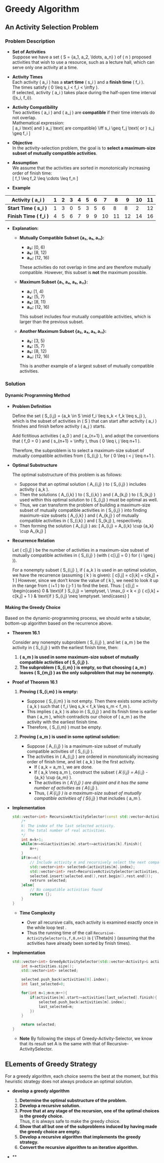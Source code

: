 # Greedy Algorithm

## An Activity Selection Problem

### Problem Description

- **Set of Activities**  
  Suppose we have a set \( S = \{a_1, a_2, \ldots, a_n\} \) of \( n \) proposed activities that wish to use a resource, such as a lecture hall, which can serve only one activity at a time.

- **Activity Times**  
  Each activity \( a_i \) has a **start time** \( s_i \) and a **finish time** \( f_i \).  
  The times satisfy \( 0 \leq s_i < f_i < \infty \).  
  If selected, activity \( a_i \) takes place during the half-open time interval \([s_i, f_i)\).

- **Activity Compatibility**  
  Two activities \( a_i \) and \( a_j \) are **compatible** if their time intervals do not overlap.  
  Mathematical expression:  
  \[
  a_i \text{ and } a_j \text{ are compatible} \iff s_i \geq f_j \text{ or } s_j \geq f_i
  \]

- **Objective**  
  In the activity-selection problem, the goal is to **select a maximum-size subset of mutually compatible activities**.

- **Assumption**  
  We assume that the activities are sorted in monotonically increasing order of finish time:  
  \[
  f_1 \leq f_2 \leq \cdots \leq f_n
  \]

- **Example**

| Activity \( a_i \) | 1 | 2 | 3 | 4 | 5 | 6 | 7 | 8 | 9 | 10 | 11 |
|--------------------|---|---|---|---|---|---|---|---|---|----|----|
| **Start Time \( s_i \)** | 1 | 3 | 0 | 5 | 3 | 5 | 6 | 8 | 8 | 2 | 12 |
| **Finish Time \( f_i \)** | 4 | 5 | 6 | 7 | 9 | 9 | 10 | 11 | 12 | 14 | 16 |

- **Explanation:**

  - **Mutually Compatible Subset {a₃, a₉, a₁₁}:**
    - **a₃:** [0, 6)
    - **a₉:** [8, 12)
    - **a₁₁:** [12, 16)
  
    These activities do not overlap in time and are therefore mutually compatible. However, this subset is **not** the maximum possible.

  - **Maximum Subset {a₁, a₄, a₈, a₁₁}:**
    - **a₁:** [1, 4)
    - **a₄:** [5, 7)
    - **a₈:** [8, 11)
    - **a₁₁:** [12, 16)
  
    This subset includes four mutually compatible activities, which is larger than the previous subset.

  - **Another Maximum Subset {a₂, a₄, a₉, a₁₁}:**
    - **a₂:** [3, 5)
    - **a₄:** [5, 7)
    - **a₉:** [8, 12)
    - **a₁₁:** [12, 16)
  
    This is another example of a largest subset of mutually compatible activities.

### Solution

#### Dynamic Programming Method

- **Problem Definition**

    Define the set \( S_{i,j} = \{a_k \in S \mid f_i \leq s_k < f_k \leq s_j\} \), which is the subset of activities in \( S \) that can start after activity \( a_i \) finishes and finish before activity \( a_j \) starts.

    Add fictitious activities \( a_0 \) and \( a_{n+1} \), and adopt the conventions that \( f_0 = 0 \) and \( s_{n+1} = \infty \), thus \( 0 \leq i, j \leq n+1 \).

    Therefore, the subproblem is to select a maximum-size subset of mutually compatible activities from \( S_{i,j} \), for \( 0 \leq i < j \leq n+1 \).

- **Optimal Substructure**

    The optimal substructure of this problem is as follows:

  - Suppose that an optimal solution \( A_{i,j} \) to \( S_{i,j} \) includes activity \( a_k \).
  - Then the solutions \( A_{i,k} \) to \( S_{i,k} \) and \( A_{k,j} \) to \( S_{k,j} \) used within  this optimal solution to \( S_{i,j} \) must be optimal as well.
  - Thus, we can transform the problem of building a maximum-size subset of mutually compatible   activities in \( S_{i,j} \) into finding maximum-size subsets \( A_{i,k} \) and \( A_{k,j} \) of  mutually compatible activities in \( S_{i,k} \) and \( S_{k,j} \), respectively.
  - Then forming the solution \( A_{i,j} \) as:
      \[
      A_{i,j} = A_{i,k} \cup \{a_k\} \cup A_{k,j}
      \]

- **Recurrence Relation**

    Let \( c[i,j] \) be the number of activities in a maximum-size subset of mutually compatible activities in \( S_{i,j} \) (with \( c[i,j] = 0 \) for \( i \geq j \)).

    For a nonempty subset \( S_{i,j} \), if \( a_k \) is used in an optimal solution, we have the recurrence (assuming \( k \) is given):
    \[
    c[i,j] = c[i,k] + c[k,j] + 1
    \]
    However, since we don’t know the value of \( k \), we need to look it up in the range from \( i+1 \) to \( j-1 \) to find the best. Thus:
    \[
    c[i,j] =
    \begin{cases}
    0 & \text{if } S_{i,j} = \emptyset, \\
    \max_{i < k < j} \{ c[i,k] + c[k,j] + 1 \} & \text{if } S_{i,j} \neq \emptyset.
    \end{cases}
    \]

#### Making the Greedy Choice

Based on the dynamic-programming process, we should write a tabular, bottom-up algorithm based on the recurrence above.

- **Theorem 16.1**

    Consider any nonempty subproblem \( S_{i,j} \), and let \( a_m \) be the activity in \( S_{i,j} \) with the earliest finish time, then:

  1. **\( a_m \) is used in some maximum-size subset of mutually compatible activities of \( S_{i,j} \).**
  2. **The subproblem \( S_{i,m} \) is empty, so that choosing \( a_m \) leaves \( S_{m,j} \) as the only subproblem that may be nonempty.**

- **Proof of Theorem 16.1**

  1. **Proving \( S_{i,m} \) is empty:**
     - Suppose \( S_{i,m} \) is not empty. Then there exists some activity \( a_k \) such that \( f_i \leq s_k < f_k \leq s_m < f_m \).
     - This implies \( a_k \) is also in \( S_{i,j} \) and its finish time is earlier than \( a_m \), which contradicts our choice of \( a_m \) as the activity with the earliest finish time.
     - Therefore, \( S_{i,m} \) must be empty.

  2. **Proving \( a_m \) is used in some optimal solution:**
     - Suppose \( A_{i,j} \) is a maximum-size subset of mutually compatible activities of \( S_{i,j} \).
     - The activities in \( A_{i,j} \) are ordered in monotonically increasing order of finish time, and let \( a_k \) be the first activity.
       - If \( a_k = a_m \), we are done.
       - If \( a_k \neq a_m \), construct the subset \( A'_{i,j} = A_{i,j} - \{a_k\} \cup \{a_m\} \).
       - The activities in \( A'_{i,j} \) are disjoint and it has the same number of activities as \( A_{i,j} \).
       - Thus, \( A'_{i,j} \) is a maximum-size subset of mutually compatible activities of \( S_{i,j} \) that includes \( a_m \).

- **Implementation**

    ```cpp
    std::vector<int> RecursiveActivitySelector(const std::vector<Activity>& activities, int k, int n) {
        /*
        k: The index of the last selected activity.
        n: The total number of real activities.
        */
        int m=k+1;
        while(m<=n&&activities[m].start<=activities[k].finish){
            m++;
        }
        if(m<=n){
            // Include activity m and recursively select the next compatible activities
            std::vector<int> selected={activities[m].index};
            std::vector<int> rest=RecursiveActivitySelector(activities,m,n);
            selected.insert(selected.end(),rest.begin(),rest.end());
            retrurn selected;
        }else{
            // No compatible activities found
            return {};
        }
    }
    ```

  - **Time Complexity**

    - Over all recursive calls, each activity is examined exactly once in the while loop test .
    - Thus the running time of the call `Recursive-ActivitySelector(s,f,0,n+1)` is \( \Theta(n) \) (assuming that the activities have already been sorted by finish times).

- **Implementation**

    ```cpp
    std::vector<int> GreedyActivitySelector(std::vector<Activity>& activities) {
        int n=activities.size();
        std::vector<int> selected;

        selected.push_back(activities[0].index);
        int last_selected=0;

        for(int m=1;m<n;m++){
            if(activities[m].start>=activities[last_selected].finish){
                selected.push_back(activities[m].index);
                last_selected=m;
            })
        }

        return selected;
    }
    ```

  - **Note**
    By following the steps of Greedy-Activity-Selector, we know that its result set A is the same with that of Recursive-ActivitySelector.

## ELements of Greedy Strategy

For a greedy algorithm, each choice seems the best at the moment, but this heuristic strategy does not always produce an optimal solution.

- **develop a greedy algorithm**

    1. **Determine the optimal substructure of the problem.**
    2. **Develop a recursive solution.**
    3. **Prove that at any stage of the recursion, one of the optimal choices is the greedy choice.**  
       Thus, it is always safe to make the greedy choice.
    4. **Show that all but one of the subproblems induced by having made the greedy choice are empty.**
    5. **Develop a recursive algorithm that implements the greedy strategy.**
    6. **Convert the recursive algorithm to an iterative algorithm.**

- **